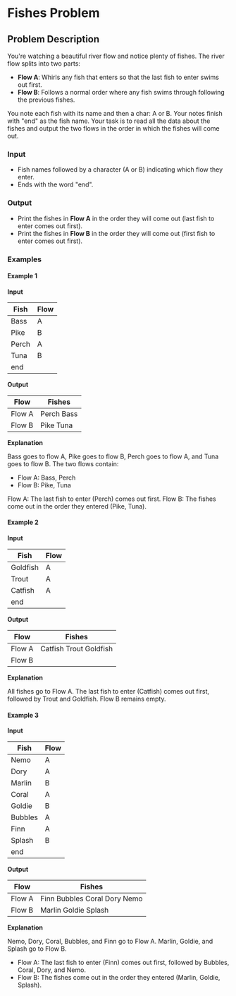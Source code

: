 # Fishes Problem

## Problem Description

You're watching a beautiful river flow and notice plenty of fishes. The river flow splits into two parts:
- **Flow A**: Whirls any fish that enters so that the last fish to enter swims out first.
- **Flow B**: Follows a normal order where any fish swims through following the previous fishes.

You note each fish with its name and then a char: A or B. Your notes finish with "end" as the fish name. Your task is to read all the data about the fishes and output the two flows in the order in which the fishes will come out.

### Input

- Fish names followed by a character (A or B) indicating which flow they enter.
- Ends with the word "end".

### Output

- Print the fishes in **Flow A** in the order they will come out (last fish to enter comes out first).
- Print the fishes in **Flow B** in the order they will come out (first fish to enter comes out first).

### Examples

#### Example 1
**Input**

| Fish | Flow |
| --- | --- |
| Bass | A |
| Pike | B |
| Perch | A |
| Tuna | B |
| end |   |

**Output**

| Flow | Fishes |
| --- | --- |
| Flow A | Perch Bass |
| Flow B | Pike Tuna |

**Explanation**

Bass goes to flow A, Pike goes to flow B, Perch goes to flow A, and Tuna goes to flow B. The two flows contain:
- Flow A: Bass, Perch
- Flow B: Pike, Tuna

Flow A: The last fish to enter (Perch) comes out first.
Flow B: The fishes come out in the order they entered (Pike, Tuna).

#### Example 2
**Input**

| Fish | Flow |
| --- | --- |
| Goldfish | A |
| Trout | A |
| Catfish | A |
| end |   |

**Output**

| Flow | Fishes |
| --- | --- |
| Flow A | Catfish Trout Goldfish |
| Flow B | <EMPTY> |

**Explanation**

All fishes go to Flow A. The last fish to enter (Catfish) comes out first, followed by Trout and Goldfish. Flow B remains empty.

#### Example 3
**Input**

| Fish | Flow |
| --- | --- |
| Nemo | A |
| Dory | A |
| Marlin | B |
| Coral | A |
| Goldie | B |
| Bubbles | A |
| Finn | A |
| Splash | B |
| end |   |

**Output**

| Flow | Fishes |
| --- | --- |
| Flow A | Finn Bubbles Coral Dory Nemo |
| Flow B | Marlin Goldie Splash |

**Explanation**

Nemo, Dory, Coral, Bubbles, and Finn go to Flow A. Marlin, Goldie, and Splash go to Flow B.
- Flow A: The last fish to enter (Finn) comes out first, followed by Bubbles, Coral, Dory, and Nemo.
- Flow B: The fishes come out in the order they entered (Marlin, Goldie, Splash).


